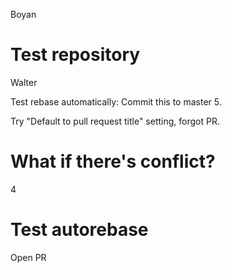 Boyan

# Test repository

Walter

Test rebase automatically: Commit this to master 5.

Try "Default to pull request title" setting, forgot PR.

# What if there's conflict?

4

# Test autorebase

Open PR
